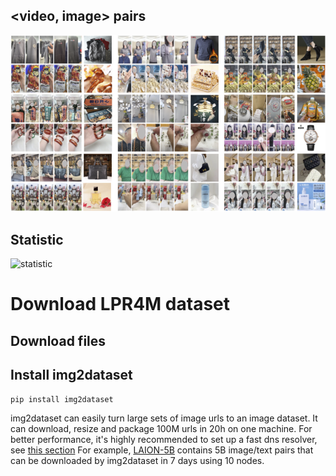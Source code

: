 


## <video, image> pairs
![pairs](/_images/lpr4m_example.png "xxx")

## Statistic
![statistic](/_images/statistic.png "xxx")

# Download LPR4M dataset
## Download files
## Install img2dataset
```bash
pip install img2dataset
```
img2dataset can easily turn large sets of image urls to an image dataset. It can download, resize and package 100M urls in 20h on one machine. For better performance, it's highly recommended to set up a fast dns resolver, see [this section](https://github.com/rom1504/img2dataset#setting-up-a-high-performance-dns-resolver)
For example, [LAION-5B](https://laion.ai/blog/laion-5b/) contains 5B image/text pairs that can be downloaded by img2dataset in 7 days using 10 nodes.

